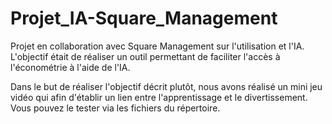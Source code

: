 # Projet_IA-Square_Management
Projet en collaboration avec Square Management sur l'utilisation et l'IA. L'objectif était de réaliser un outil permettant de faciliter l'accès à l'économétrie à l'aide de l'IA.

Dans le but de réaliser l'objectif décrit plutôt, nous avons réalisé un mini jeu vidéo qui afin d'établir un lien entre l'apprentissage et le divertissement. Vous pouvez le tester via les fichiers du répertoire.
